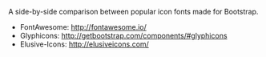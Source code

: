 A side-by-side comparison between popular icon fonts made for Bootstrap.

* FontAwesome: http://fontawesome.io/
* Glyphicons: http://getbootstrap.com/components/#glyphicons
* Elusive-Icons: http://elusiveicons.com/

